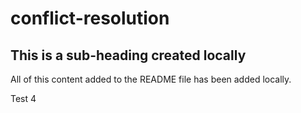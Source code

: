 # conflict-resolution

## This is a sub-heading created locally

All of this content added to the README file has been added locally.

Test 4
